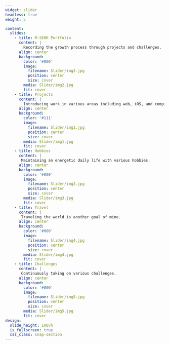 ```yaml
---
widget: slider
headless: true
weight: 5

content:
  slides:
    - title: M-SE0K Portfolio
      content: |
        Recording the growth process through projects and challenges.
      align: center
      background:
        color: '#000'
        image:
          filename: Slider/img2.jpg
          position: center
          size: cover
        media: Slider/img2.jpg
        fit: cover
    - title: Projects
      content: |
        Introducing work in various areas including web, iOS, and compilers.
      align: center
      background:
        color: '#111'
        image:
          filename: Slider/img1.jpg
          position: center
          size: cover
        media: Slider/img1.jpg
        fit: cover
    - title: Hobbies
      content: |
       Maintaining an energetic daily life with various hobbies.
      align: center
      background:
        color: '#000'
        image:
          filename: Slider/img2.jpg
          position: center
          size: cover
        media: Slider/img3.jpg
        fit: cover
    - title: Travel
      content: |
       Traveling the world is another goal of mine.
      align: center
      background:
        color: '#000'
        image:
          filename: Slider/img4.jpg
          position: center
          size: cover
        media: Slider/img4.jpg
        fit: cover
    - title: Challenges
      content: |
       Continuously taking on various challenges.
      align: center
      background:
        color: '#000'
        image:
          filename: Slider/img5.jpg
          position: center
          size: cover
        media: Slider/img5.jpg
        fit: cover
design:
  slide_height: 100vh
  is_fullscreen: true
  css_class: snap-section
---
```




